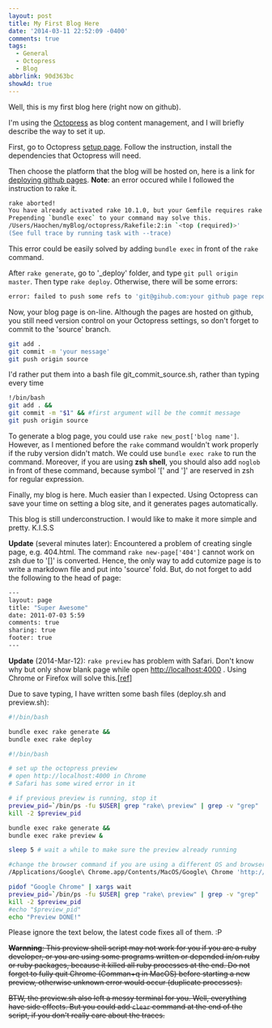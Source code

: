 ```yaml
---
layout: post
title: My First Blog Here
date: '2014-03-11 22:52:09 -0400'
comments: true
tags:
  - General
  - Octopress
  - Blog
abbrlink: 90d363bc
showAd: true
---
```


Well, this is my first blog here (right now on github).

I'm using the [Octopress](http://octopress.org) as blog content management,
and I will briefly describe the way to set it up.

<!-- more -->

First, go to Octopress [setup page](http://octopress.org/docs/setup/).
Follow the instruction,
install the dependencies that Octopress will need.

Then choose the platform that the blog will be hosted on,
here is a link for [deploying github pages](http://octopress.org/docs/deploying/github/).
**Note**: an error occured while I followed the instruction to rake it.

``` bash
rake aborted!
You have already activated rake 10.1.0, but your Gemfile requires rake 0.9.6.
Prepending `bundle exec` to your command may solve this.
/Users/Haochen/myBlog/octopress/Rakefile:2:in `<top (required)>'
(See full trace by running task with --trace)
```

This error could be easily solved by adding `bundle exec` in front of the `rake` command.

After `rake generate`, go to '_deploy' folder, and type `git pull origin master`.
Then type `rake deploy`.
Otherwise, there will be some errors:

``` bash
error: failed to push some refs to 'git@gihub.com:your github page repo'
```

Now, your blog page is on-line.
Although the pages are hosted on github,
you still need version control on your Octopress settings,
so don't forget to commit to the 'source' branch.

``` bash
git add .
git commit -m 'your message'
git push origin source
```

I'd rather put them into a bash file git_commit_source.sh, rather than typing every time

``` bash
!/bin/bash
git add . &&
git commit -m "$1" && #first argument will be the commit message
git push origin source
```

To generate a blog page, you could use ` rake new_post['blog name'] `.
However, as I mentioned before the `rake` command wouldn't work properly if the ruby version didn't match.
We could use ` bundle exec rake ` to run the command.
Moreover, if you are using **zsh shell**, you should also add ` noglob ` in front of these command, because symbol '[' and ']' are reserved in zsh for regular expression.

Finally, my blog is here.
Much easier than I expected.
Using Octopress can save your time on setting a blog site, and it generates pages automatically.

This blog is still underconstruction. I would like to make it more simple and pretty.
K.I.S.S

**Update** (several minutes later):
Encountered a problem of creating single page, e.g. 404.html.
The command `rake new-page['404']` cannot work on zsh due to '[]' is converted.
Hence, the only way to add cutomize page is to write a markdown file and put into 'source' fold.
But, do not forget to add the following to the head of page:

``` bash
---
layout: page
title: "Super Awesome"
date: 2011-07-03 5:59
comments: true
sharing: true
footer: true
---
```

**Update** (2014-Mar-12):
`rake preview` has problem with Safari.
Don't know why but only show blank page while open [http://localhost:4000](http://localhost:4000) .
Using Chrome or Firefox will solve this.[[ref](https://github.com/imathis/octopress/issues/1395)]

Due to save typing, I have written some bash files (deploy.sh and preview.sh):

``` bash
#!/bin/bash

bundle exec rake generate &&
bundle exec rake deploy

```

``` bash
#!/bin/bash

# set up the octopress preview
# open http://localhost:4000 in Chrome
# Safari has some wired error in it

# if previous preview is running, stop it
preview_pid=`/bin/ps -fu $USER| grep "rake\ preview" | grep -v "grep" | awk '{print $2}'`
kill -2 $preview_pid

bundle exec rake generate &&
bundle exec rake preview &

sleep 5 # wait a while to make sure the preview already running

#change the browser command if you are using a different OS and browser
/Applications/Google\ Chrome.app/Contents/MacOS/Google\ Chrome 'http://localhost:4000'

pidof "Google Chrome" | xargs wait
preview_pid=`/bin/ps -fu $USER| grep "rake\ preview" | grep -v "grep" | awk '{print $2}'`
kill -2 $preview_pid
#echo "$preview_pid"
echo "Preview DONE!"

```

Please ignore the text below, the latest code fixes all of them. :P

~~**Warnning**:
This preview shell script may not work for you if you are a ruby developer,
or you are using some programs written or depended in/on ruby or ruby packages,
because it killed all ruby processes at the end.
Do not forget to fully quit Chrome (Comman+q in MacOS) before starting a new preview,
otherwise unknown error would occur (duplicate processes).~~

~~BTW, the preview.sh also left a messy terminal for you.
Well, everything have side effects.
But you could add `clear` command at the end of the script,
if you don't really care about the traces.~~
